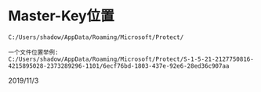 # Master-Key位置

```
C:/Users/shadow/AppData/Roaming/Microsoft/Protect/

一个文件位置举例:
C:/Users/shadow/AppData/Roaming/Microsoft/Protect/S-1-5-21-2127750816-4215895028-2373289296-1101/6ecf76bd-1803-437e-92e6-28ed36c907aa
```


2019/11/3  
